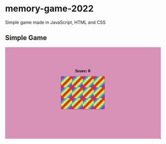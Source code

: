# memory-game-2022
Simple game made in JavaScript, HTML and CSS

## Simple Game
![Design preview for the Product preview card component coding challenge](src/images/example.png)
